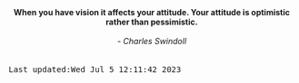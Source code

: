 
<div align="center"><b><span>When you have vision it affects your attitude. Your attitude is optimistic rather than pessimistic. </span></b><br><br><i> - Charles Swindoll</i></div>
<br><br><kbd>Last updated:Wed Jul  5 12:11:42 2023</kbd>